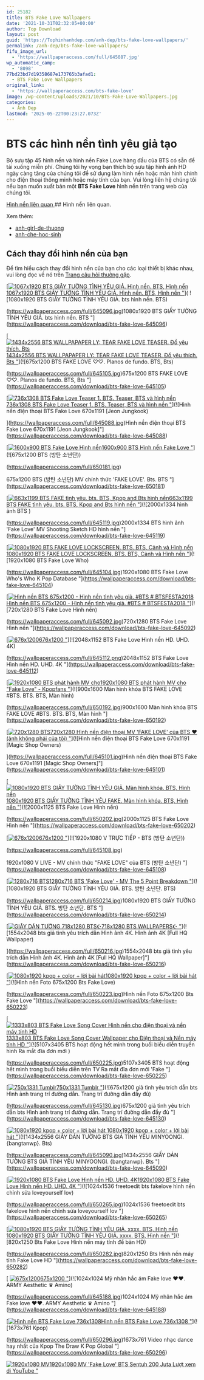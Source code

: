 ```yaml
---
id: 25182
title: BTS Fake Love Wallpapers
date: '2021-10-31T02:32:05+00:00'
author: Top Download
layout: post
guid: 'https://Tophinhanhdep.com/anh-dep/bts-fake-love-wallpapers/'
permalink: /anh-dep/bts-fake-love-wallpapers/
fifu_image_url:
  - 'https://wallpaperaccess.com/full/645087.jpg'
wp_automatic_camp:
  - '8098'
77bd23bd7d19358687e173765b3afad1:
  - BTS Fake Love Wallpapers
original_link:
  - 'https://wallpaperaccess.com/bts-fake-love'
image: /wp-content/uploads/2021/10/BTS-Fake-Love-Wallpapers.jpg
categories:
  - Ảnh Đẹp
lastmod: '2025-05-22T00:23:27.073Z'
---
```

# BTS các hình nền tình yêu giả tạo

Bộ sưu tập 45 hình nền và hình nền Fake Love hàng đầu của BTS có sẵn để tải xuống miễn phí. Chúng tôi hy vọng bạn thích bộ sưu tập hình ảnh HD ngày càng tăng của chúng tôi để sử dụng làm hình nền hoặc màn hình chính cho điện thoại thông minh hoặc máy tính của bạn. Vui lòng liên hệ chúng tôi nếu bạn muốn xuất bản một **BTS Fake Love** hình nền trên trang web của chúng tôi.

[Hình nền liên quan ](#related) ## Hình nền liên quan.

   
 Xem thêm:

   
- [anh-girl-de-thuong](https://tophinhanhdep.com/gai-xinh/anh-girl-de-thuong/)
- [anh-che-hoc-sinh](https://tophinhanhdep.com/anh-che/anh-che-hoc-sinh/)

## Cách thay đổi hình nền của bạn

Để tìm hiểu cách thay đổi hình nền của bạn cho các loại thiết bị khác nhau, vui lòng đọc về nó trên [Trang câu hỏi thường gặp](https://tophinhanhdep.com/faq/).

  
[[![1067x1920 BTS GIẤY TƯỜNG TÌNH YÊU GIẢ.  Hình nền.  BTS, Hình nền](https://wallpaperaccess.com/full/645087.jpg)1067x1920 BTS GIẤY TƯỜNG TÌNH YÊU GIẢ. Hình nền. BTS, Hình nền "](https://wallpaperaccess.com/download/bts-fake-love-645087)]( ![1080x1920 BTS GIẤY TƯỜNG TÌNH YÊU GIẢ.  bts hình nền.  BTS)

(https://wallpaperaccess.com/full/645096.jpg)1080x1920 BTS GIẤY TƯỜNG TÌNH YÊU GIẢ. bts hình nền. BTS "](https://wallpaperaccess.com/download/bts-fake-love-645096)

[[![1434x2556 BTS WALLPAPAPER LY: TEAR FAKE LOVE TEASER.  Đồ yêu thích.  Bts](https://wallpaperaccess.com/full/645086.jpg)1434x2556 BTS WALLPAPAPER LY: TEAR FAKE LOVE TEASER. Đồ yêu thích. Bts "](https://wallpaperaccess.com/download/bts-fake-love-645086)](![675x1200 BTS FAKE LOVE ♡♡.  Planos de fundo.  BTS, Bts)

(https://wallpaperaccess.com/full/645105.jpg)675x1200 BTS FAKE LOVE ♡♡. Planos de fundo. BTS, Bts "](https://wallpaperaccess.com/download/bts-fake-love-645105)

[[![736x1308 BTS Fake Love Teaser 1. BTS.  Teaser, BTS và hình nền](https://wallpaperaccess.com/full/650176.jpg)736x1308 BTS Fake Love Teaser 1. BTS. Teaser, BTS và hình nền "](https://wallpaperaccess.com/download/bts-fake-love-650176)](![Hình nền điện thoại BTS Fake Love 670x1191 [Jeon Jungkook)

](https://wallpaperaccess.com/full/645088.jpg)Hình nền điện thoại BTS Fake Love 670x1191 \[Jeon Jungkook\]"](https://wallpaperaccess.com/download/bts-fake-love-645088)

[[![1600x900 BTS Fake Love Hình nền](https://wallpaperaccess.com/full/650179.jpg)1600x900 BTS Hình nền Fake Love "](https://wallpaperaccess.com/download/bts-fake-love-650179)](![675x1200 BTS (방탄 소년단))

(https://wallpaperaccess.com/full/650181.jpg)

675x1200 BTS (방탄 소년단) MV chính thức 'FAKE LOVE'. Bts. BTS "](https://wallpaperaccess.com/download/bts-fake-love-650181)

[[![663x1199 BTS FAKE tình yêu.  bts.  BTS, Kpop and Bts hình nền](https://wallpaperaccess.com/full/650183.jpg)663x1199 BTS FAKE tình yêu. bts. BTS, Kpop and Bts hình nền "](https://wallpaperaccess.com/download/bts-fake-love-650183)](![2000x1334 hình ảnh BTS )

(https://wallpaperaccess.com/full/645119.jpg)2000x1334 BTS hình ảnh 'Fake Love' MV Shooting Sketch HD hình nền "](https://wallpaperaccess.com/download/bts-fake-love-645119)

[[![1080x1920 BTS FAKE LOVE LOCKSCREEN.  BTS.  BTS, Cảnh và Hình nền](https://wallpaperaccess.com/full/645186.jpg)1080x1920 BTS FAKE LOVE LOCKSCREEN. BTS. BTS, Cảnh và Hình nền "](https://wallpaperaccess.com/download/bts-fake-love-645186)](![1920x1080 BTS Fake Love Who)

(https://wallpaperaccess.com/full/645104.jpg)1920x1080 BTS Fake Love Who's Who K Pop Database "](https://wallpaperaccess.com/download/bts-fake-love-645104)

[[![Hình nền BTS 675x1200 - Hình nền tình yêu giả.  #BTS # BTSFESTA2018](https://wallpaperaccess.com/full/645099.jpg)Hình nền BTS 675x1200 - Hình nền tình yêu giả. #BTS # BTSFESTA2018 "](https://wallpaperaccess.com/download/bts-fake-love-645099)](![720x1280 BTS Fake Love Hình nền)

(https://wallpaperaccess.com/full/645092.jpg)720x1280 BTS Fake Love Hình nền "](https://wallpaperaccess.com/download/bts-fake-love-645092)

[[![676x1200 ](https://wallpaperaccess.com/full/645120.jpg)676x1200 "](https://wallpaperaccess.com/download/bts-fake-love-645120)](![2048x1152 BTS Fake Love Hình nền HD.  UHD.  4K)

(https://wallpaperaccess.com/full/645112.png)2048x1152 BTS Fake Love Hình nền HD. UHD. 4K "](https://wallpaperaccess.com/download/bts-fake-love-645112)

[[![1920x1080 BTS phát hành MV cho ](https://wallpaperaccess.com/full/645114.jpg)1920x1080 BTS phát hành MV cho "Fake Love" - ​​Kpopfans "](https://wallpaperaccess.com/download/bts-fake-love-645114)](![900x1600 Màn hình khóa BTS FAKE LOVE #BTS.  BTS.  BTS, Màn hình)

(https://wallpaperaccess.com/full/650192.jpg)900x1600 Màn hình khóa BTS FAKE LOVE #BTS. BTS. BTS, Màn hình "](https://wallpaperaccess.com/download/bts-fake-love-650192)

[[![720x1280 BTS ](https://wallpaperaccess.com/full/650193.jpg)720x1280 Hình nền điện thoại MV 'FAKE LOVE' của BTS ❤ (ảnh không phải của tôi) "](https://wallpaperaccess.com/download/bts-fake-love-650193)](![Hình nền điện thoại BTS Fake Love 670x1191 [Magic Shop Owners)

](https://wallpaperaccess.com/full/645101.jpg)Hình nền điện thoại BTS Fake Love 670x1191 \[Magic Shop Owners\]"](https://wallpaperaccess.com/download/bts-fake-love-645101)

[[![1080x1920 BTS GIẤY TƯỜNG TÌNH YÊU GIẢ.  Màn hình khóa.  BTS, Hình nền](https://wallpaperaccess.com/full/650198.jpg)1080x1920 BTS GIẤY TƯỜNG TÌNH YÊU FAKE. Màn hình khóa. BTS, Hình nền "](https://wallpaperaccess.com/download/bts-fake-love-650198)](![2000x1125 BTS Fake Love Hình nền)

(https://wallpaperaccess.com/full/650202.jpg)2000x1125 BTS Fake Love Hình nền "](https://wallpaperaccess.com/download/bts-fake-love-650202)

[[![676x1200 ](https://wallpaperaccess.com/full/650204.jpg)676x1200 "](https://wallpaperaccess.com/download/bts-fake-love-650204)](![1920x1080 V TRỰC TIẾP - BTS (방탄 소년단))

(https://wallpaperaccess.com/full/645108.jpg)

1920x1080 V LIVE - MV chính thức "FAKE LOVE" của BTS (방탄 소년단) "](https://wallpaperaccess.com/download/bts-fake-love-645108)

[[![1280x716 BTS ](https://wallpaperaccess.com/full/650207.jpg)1280x716 BTS 'Fake Love' - MV The 5 Point Breakdown "](https://wallpaperaccess.com/download/bts-fake-love-650207)](![1080x1920 BTS GIẤY TƯỜNG TÌNH YÊU GIẢ.  BTS.  방탄 소년단.  BTS)

(https://wallpaperaccess.com/full/650214.jpg)1080x1920 BTS GIẤY TƯỜNG TÌNH YÊU GIẢ. BTS. 방탄 소년단. BTS "](https://wallpaperaccess.com/download/bts-fake-love-650214)

[[![GIẤY DÁN TƯỜNG 718x1280 BTS☪](https://wallpaperaccess.com/full/645107.jpg)718x1280 BTS WALLPAPERS☪ "](https://wallpaperaccess.com/download/bts-fake-love-645107)](![1554x2048 bts giả tình yêu trích dẫn Hình ảnh 4K.  Hình ảnh 4K [Full HQ Wallpaper)

](https://wallpaperaccess.com/full/650216.jpg)1554x2048 bts giả tình yêu trích dẫn Hình ảnh 4K. Hình ảnh 4K \[Full HQ Wallpaper\]"](https://wallpaperaccess.com/download/bts-fake-love-650216)

[[![1080x1920 kpop + color + lời bài hát](https://wallpaperaccess.com/full/645111.jpg)1080x1920 kpop + color + lời bài hát "](https://wallpaperaccess.com/download/bts-fake-love-645111)](![Hình nền Foto 675x1200 Bts Fake Love)

(https://wallpaperaccess.com/full/650223.jpg)Hình nền Foto 675x1200 Bts Fake Love "](https://wallpaperaccess.com/download/bts-fake-love-650223)

[[![1333x803 BTS Fake Love Song Cover Hình nền cho điện thoại và nền máy tính HD](https://wallpaperaccess.com/full/645118.jpg)1333x803 BTS Fake Love Song Cover Wallpaper cho Điện thoại và Nền máy tính HD "](https://wallpaperaccess.com/download/bts-fake-love-645118)](![5107x3405 BTS hoạt động hết mình trong buổi biểu diễn truyền hình Ra mắt đĩa đơn mới )

(https://wallpaperaccess.com/full/650225.jpg)5107x3405 BTS hoạt động hết mình trong buổi biểu diễn trên TV Ra mắt đĩa đơn mới 'Fake "](https://wallpaperaccess.com/download/bts-fake-love-650225)

[[![750x1331 Tumblr](https://wallpaperaccess.com/full/645122.png)750x1331 Tumblr "](https://wallpaperaccess.com/download/bts-fake-love-645122)](![675x1200 giả tình yêu trích dẫn bts Hình ảnh trang trí đường dẫn.  Trang trí đường dẫn đầy đủ)

(https://wallpaperaccess.com/full/645130.jpg)675x1200 giả tình yêu trích dẫn bts Hình ảnh trang trí đường dẫn. Trang trí đường dẫn đầy đủ "](https://wallpaperaccess.com/download/bts-fake-love-645130)

[[![1080x1920 kpop + color + lời bài hát](https://wallpaperaccess.com/full/645126.jpg) 1080x1920 kpop + color + lời bài hát "](https://wallpaperaccess.com/download/bts-fake-love-645126)](![1434x2556 GIẤY DÁN TƯỜNG BTS GIẢ TÌNH YÊU MINYOONGI.  {bangtanwp}.  Bts)

(https://wallpaperaccess.com/full/645090.jpg)1434x2556 GIẤY DÁN TƯỜNG BTS GIẢ TÌNH YÊU MINYOONGI. {bangtanwp}. Bts "](https://wallpaperaccess.com/download/bts-fake-love-645090)

[[![1920x1080 BTS Fake Love Hình nền HD.  UHD.  4K](https://wallpaperaccess.com/full/650262.jpg)1920x1080 BTS Fake Love Hình nền HD. UHD. 4K "](https://wallpaperaccess.com/download/bts-fake-love-650262)](![1024x1536 freetoedit bts fakelove hình nền chỉnh sửa loveyourself lov)

(https://wallpaperaccess.com/full/650265.jpg)1024x1536 freetoedit bts fakelove hình nền chỉnh sửa loveyourself lov "](https://wallpaperaccess.com/download/bts-fake-love-650265)

[[![1080x1920 BTS GIẤY TƯỜNG TÌNH YÊU GIẢ.  xxxx.  BTS, Hình nền](https://wallpaperaccess.com/full/650273.jpg)1080x1920 BTS GIẤY TƯỜNG TÌNH YÊU GIẢ. xxxx. BTS, Hình nền "](https://wallpaperaccess.com/download/bts-fake-love-650273)](![820x1250 Bts Fake Love Hình nền máy tính để bàn HD)

(https://wallpaperaccess.com/full/650282.jpg)820x1250 Bts Hình nền máy tính Fake Love HD "](https://wallpaperaccess.com/download/bts-fake-love-650282)

[ [![675x1200 ](https://wallpaperaccess.com/full/650292.jpg)675x1200 "](https://wallpaperaccess.com/download/bts-fake-love-650292)](![1024x1024 Mỹ nhân hắc ám Fake love ❤❤.  ARMY Aesthetic ♛ Amino)

(https://wallpaperaccess.com/full/645188.jpg)1024x1024 Mỹ nhân hắc ám Fake love ❤❤. ARMY Aesthetic ♛ Amino "](https://wallpaperaccess.com/download/bts-fake-love-645188)

[[![Hình nền BTS Fake Love 736x1308](https://wallpaperaccess.com/full/650295.jpg)Hình nền BTS Fake Love 736x1308 "](https://wallpaperaccess.com/download/bts-fake-love-650295)](![1673x761 Kpop)

(https://wallpaperaccess.com/full/650296.jpg)1673x761 Video nhạc dance hay nhất của Kpop The Draw K Pop Global "](https://wallpaperaccess.com/download/bts-fake-love-650296)

[![1920x1080 MV ](https://wallpaperaccess.com/full/650311.jpg)1920x1080 MV 'Fake Love' BTS Sentuh 200 Juta Lượt xem di YouTube "](https://wallpaperaccess.com/download/bts-fake-love-650311)
